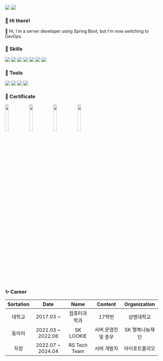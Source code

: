 <p>
  <a href="https://dingdingmin-back-end-developer.tistory.com//" target="_blank"><img src="https://img.shields.io/badge/Blog-00A98F?style=flat-square&logo=About.me&logoColor=white"/></a>
  <a href="mailto:rkdlem48@gmail.com" target="_blank"><img src="https://img.shields.io/badge/rkdlem48@gmail.com-EA4335?style=flat-square&logo=Gmail&logoColor=white"/></a>
</p>

### 👋 Hi there!
🍫 Hi, I'm a server developer using Spring Boot, but I'm now switching to DevOps.

### 💪 Skills
<p>
  <img src="https://img.shields.io/badge/SpringBoot-6DB33F?style=flat-square&logo=SpringBoot&logoColor=white"/>
  <img src="https://img.shields.io/badge/AWS-232F3E?style=flat-square&logo=AmazonAWS&logoColor=white"/>
  <img src="https://img.shields.io/badge/MySQL-4479A1?style=flat-square&logo=MySQL&logoColor=white"/>
  <img src="https://img.shields.io/badge/JAVA-007396?style=flat-square&logo=Java&logoColor=white"/>
  <img src="https://img.shields.io/badge/Jenkins-D24939?style=flat-square&logo=Jenkins&logoColor=white"/>
  <img src="https://img.shields.io/badge/Docker-2496ED?style=flat-square&logo=Docker&logoColor=white"/>
  <img src="https://img.shields.io/badge/Terraform-7B42BC?style=flat-square&logo=Terraform&logoColor=white"/>
</p>

### 💪 Tools
<p>
  <img src="https://img.shields.io/badge/GitHub-181717?style=flat-square&logo=GitHub&logoColor=white"/>
  <img src="https://img.shields.io/badge/Jira-0052CC?style=flat-square&logo=Jira&logoColor=white"/>
  <img src="https://img.shields.io/badge/Confluence-172B4D?style=flat-square&logo=Confluence&logoColor=white"/>
  <img src="https://img.shields.io/badge/Slack-4A154B?style=flat-square&logo=Slack&logoColor=white"/>
</p>

### 💪 Certificate
<img src="https://github.com/rlaehdals/rlaehdals/assets/76467201/ebc3826b-279d-4b58-90d4-298cc99c2608" width=15%/> <img src="https://github.com/rlaehdals/rlaehdals/assets/76467201/7f797bd5-5890-4af6-8fc9-cca5f65cd802" width=15%/> <img src="https://user-images.githubusercontent.com/76467201/227784917-d458030b-bfda-47c4-80b4-5c4eced8ee65.png" width=15%/> <img src="https://github.com/rlaehdals/rlaehdals/assets/76467201/d73fa627-af21-4328-870d-815cac6438fe" width=15%/> 
### ✨ Career

|  Sortation  |       Date        |     Name     |  Content   |  Organization   |
| :----: | :---------------: | :----------: | :--------: | :-------------: | 
| 대학교 |     2017.03 ~     | 컴퓨터과학과 |   17학번   |   상명대학교    | 
| 동아리 | 2021.03 ~ 2022.06 |  SK LOOKIE   |  서버 운영진 및 총무  | SK 행복나눔재단 |
| 직장 | 2022.07 ~ 2024.04 | RS Tech Team | 서버 개발자 | 아이포트폴리오 |

